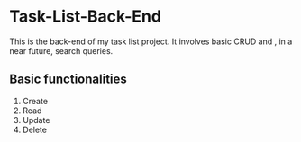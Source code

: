 # Task-List-Back-End

This is the back-end of my task list project.
It involves basic CRUD and , in a near future, search queries.

## Basic functionalities

1.  Create
2.  Read
3.  Update
4.  Delete
